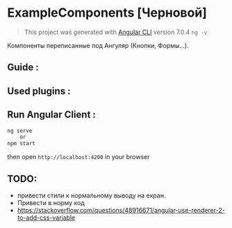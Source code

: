 # ExampleComponents [Черновой]

> This project was generated with [Angular CLI](https://github.com/angular/angular-cli) version 7.0.4 `ng -v`

 Компоненты переписанные под Ангуляр (Кнопки, Формы...).

## Guide : 
## Used plugins : 
## Run Angular Client :
  ```bash
  ng serve
      or
  npm start
  ```
  then open `http://localhost:4200` in your browser

## TODO: 
  - привести стили к нормальному выводу на екран.
  - Привести в норму код 
  - https://stackoverflow.com/questions/48916671/angular-use-renderer-2-to-add-css-variable